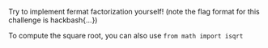 Try to implement fermat factorization yourself! (note the flag format for this challenge is hackbash{...})

To compute the square root, you can also use `from math import isqrt`
